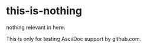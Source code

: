 # this-is-nothing
nothing relevant in here.

This is only for testing AsciiDoc support by github.com.

